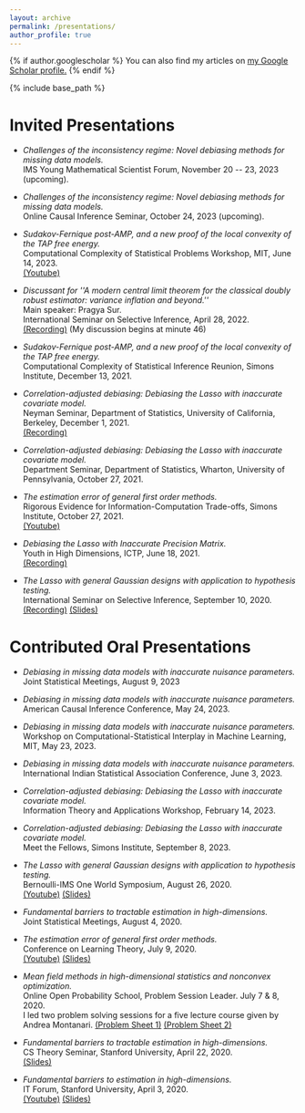 ```yaml
---
layout: archive
permalink: /presentations/
author_profile: true
---
```


{% if author.googlescholar %}
  You can also find my articles on <u><a href="{{author.googlescholar}}">my Google Scholar profile</a>.</u>
{% endif %}

{% include base_path %}

# Invited Presentations

* *Challenges of the inconsistency regime: Novel debiasing methods for missing data models.*  
IMS Young Mathematical Scientist Forum, November 20 -- 23, 2023 (upcoming).

* *Challenges of the inconsistency regime: Novel debiasing methods for missing data models.*  
Online Causal Inference Seminar, October 24, 2023 (upcoming).

* *Sudakov-Fernique post-AMP, and a new proof of the local convexity of the TAP free energy.*  
Computational Complexity of Statistical Problems Workshop, MIT, June 14, 2023.  
[(Youtube)](https://www.youtube.com/watch?v=cMPivyfl9mA)

* *Discussant for ''A modern central limit theorem for the classical doubly robust estimator: variance inflation and beyond.''*  
Main speaker: Pragya Sur.  
International Seminar on Selective Inference, April 28, 2022.  
[(Recording)](https://drive.google.com/file/d/1KHVCuReGedQ7Ehc-oMhxkWXA5PyksHHg/view?usp=drive_link) (My discussion begins at minute 46)

* *Sudakov-Fernique post-AMP, and a new proof of the local convexity of the TAP free energy.*  
Computational Complexity of Statistical Inference Reunion, Simons Institute, December 13, 2021.

* *Correlation-adjusted debiasing: Debiasing the Lasso with inaccurate covariate model.*  
Neyman Seminar, Department of Statistics, University of California, Berkeley, December 1, 2021.  
[(Recording)](https://drive.google.com/file/d/1lyMziFO8a88_ds2-RuFCmeChKmICVM9q/view?usp=sharing)

* *Correlation-adjusted debiasing: Debiasing the Lasso with inaccurate covariate model.*  
Department Seminar, Department of Statistics, Wharton, University of Pennsylvania, October 27, 2021.

* *The estimation error of general first order methods.*  
Rigorous Evidence for Information-Computation Trade-offs, Simons Institute, October 27, 2021.  
[(Youtube)](https://www.youtube.com/watch?v=4CVGwV2lELo)

* *Debiasing the Lasso with Inaccurate Precision Matrix.*  
Youth in High Dimensions, ICTP, June 18, 2021.  
[(Recording)](https://drive.google.com/file/d/1WBBiN-ruwhmQXGAiBgUIKhKIl3YGabGc/view?usp=sharing)
 
* *The Lasso with general Gaussian designs with application to hypothesis testing.*  
International Seminar on Selective Inference, September 10, 2020.  
[(Recording)](https://drive.google.com/file/d/14TkGSjqAC72xifKruB6q0rurjKMwf1Kk/view?usp=drive_link) [(Slides)](https://drive.google.com/file/d/12tL_AqWeLAVmbkXFtmxM1ZMjSSOFN9pL/view?usp=sharing)

# Contributed Oral Presentations

* *Debiasing in missing data models with inaccurate nuisance parameters.*  
Joint Statistical Meetings, August 9, 2023

* *Debiasing in missing data models with inaccurate nuisance parameters.*  
American Causal Inference Conference, May 24, 2023.

* *Debiasing in missing data models with inaccurate nuisance parameters.*  
Workshop on Computational-Statistical Interplay in Machine Learning, MIT, May 23, 2023.

* *Debiasing in missing data models with inaccurate nuisance parameters.*  
International Indian Statistical Association Conference, June 3, 2023.

* *Correlation-adjusted debiasing: Debiasing the Lasso with inaccurate covariate model.*  
Information Theory and Applications Workshop, February 14, 2023.

* *Correlation-adjusted debiasing: Debiasing the Lasso with inaccurate covariate model.*  
Meet the Fellows, Simons Institute, September 8, 2023.

* *The Lasso with general Gaussian designs with application to hypothesis testing.*  
Bernoulli-IMS One World Symposium, August 26, 2020.  
[(Youtube)](https://www.youtube.com/watch?v=9VnK4BP2t9Y&list=PLLip9bPe5e6UHvIOwkBKhqe3aYsoqv9Xp&index=20) [(Slides)](https://drive.google.com/file/d/1hOEyNWjdaEeaOHMSxwIC4M6MGiNMMRnC/view?usp=sharing)

* *Fundamental barriers to tractable estimation in high-dimensions.*  
Joint Statistical Meetings, August 4, 2020.

* *The estimation error of general first order methods.*  
Conference on Learning Theory, July 9, 2020.  
[(Youtube)](https://www.youtube.com/watch?v=Su3N1JcNNWk) [(Slides)](https://drive.google.com/file/d/1-D7C_QCFwOipQbY07jx8-Tc0C1YL2nI_/view?usp=sharing)

* *Mean field methods in high-dimensional statistics and nonconvex optimization.*  
Online Open Probability School, Problem Session Leader. July 7 & 8, 2020.  
I led two problem solving sessions for a five lecture course given by Andrea Montanari. [(Problem Sheet 1)](https://drive.google.com/file/d/17QBqrRjiYh-qOlhTYIxI1Xx2ubMdXRly/view?usp=sharing) [(Problem Sheet 2)](https://drive.google.com/file/d/1f27MgH0O7GEgxH_zqxOokTTj7J27bRN2/view?usp=sharing)

* *Fundamental barriers to tractable estimation in high-dimensions.*  
CS Theory Seminar, Stanford University, April 22, 2020.  
[(Slides)](https://drive.google.com/file/d/1aINQVFbj99q388mywJEv-z50ITGVt9pz/view?usp=sharing) 

* *Fundamental barriers to estimation in high-dimensions.*  
IT Forum, Stanford University, April 3, 2020.  
[(Youtube)](https://www.youtube.com/watch?v=AezBMSAVEuU) [(Slides)](https://drive.google.com/file/d/1yhDnWFnhXg748DFW2645ZSZOtP-5wH8m/view?usp=sharing)
